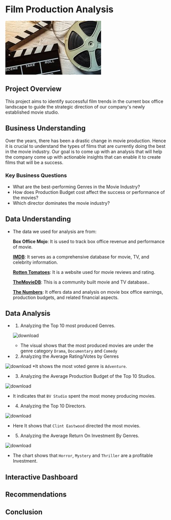 # Film Production Analysis
![alt text](images/img2.jpg)

## Project Overview
This project aims to identify successful film trends in the current box office landscape to guide the strategic direction of our company's newly established movie studio.

## Business Understanding
Over the years, there has been a drastic change in movie production. Hence it is crucial to understand the types of films that are currently doing the best in the movie industry. Our goal is to come up with an analysis that will help the company come up with actionable insights that can enable it to create films that will be a success.

### Key Business Questions
- What are the best-performing Genres in the Movie Industry?
- How does Production Budget cost affect the success or performance of the movies?
- Which director dominates the movie industry?
  
## Data Understanding
- The data we used for analysis are from:
    
    **Box Office Mojo**: It is used to track box office revenue and performance of movie.
    
    [**IMDB**](https://www.imdb.com/): It serves as a comprehensive database for movie, TV, and celebrity information.

    [**Rotten Tomatoes**](https://www.rottentomatoes.com/): It is a website used for movie reviews and rating.

    [**TheMovieDB**](https://www.themoviedb.org/): This is a community built movie and TV database..
    
    [**The Numbers**](https://www.the-numbers.com/): It offers data and analysis on movie box office earnings, production budgets, and related financial aspects.

## Data Analysis

* 1. Analyzing the Top 10 most produced Genres.
 
  ![download](https://github.com/user-attachments/assets/51d227cb-9f5b-4eeb-8f39-49052d609038)
  * The visual shows that the most produced movies are under the genre category `Drama`, `Documentary` and `Comedy`


* 2. Analyzing the Average Rating/Votes by Genres
      
![download](https://github.com/user-attachments/assets/c21803d8-8500-4d0b-87aa-bb579451ea58)
  *It shows the most voted genre is `Adventure`.


* 3. Analyzing the Average Production Budget of the Top 10 Studios.
     
![download](https://github.com/user-attachments/assets/e50a369c-0ac6-4a9f-a40a-4f9f347cd7cc)
  * It indicates that `BV Studio` spent the most money producing movies.


* 4. Analyzing the Top 10 Directors.

![download](https://github.com/user-attachments/assets/c3b4086f-db26-4bc3-b272-d5fa0fcc0a6a)
  * Here It shows that `Clint Eastwood` directed the most movies.


* 5. Analyzing the Average Return On Investment By Genres.

![download](https://github.com/user-attachments/assets/caf74229-4e99-442f-9086-380dcf59e7b4)
  * The chart shows that `Horror`, `Mystery` and `Thriller` are a profitable Investment.

## Interactive Dashboard


## Recommendations



## Conclusion
